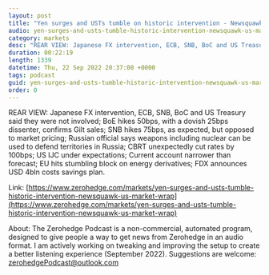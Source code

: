 ```yaml
---
layout: post
title: "Yen surges and USTs tumble on historic intervention - Newsquawk US Market Wrap"
audio: yen-surges-and-usts-tumble-historic-intervention-newsquawk-us-market-wrap-0
category: markets
desc: "REAR VIEW: Japanese FX intervention, ECB, SNB, BoC and US Treasury said they were not involved; BoE hikes 50bps, with a dovish 25bps dissenter, confirms Gilt sales; SNB hikes 75bps, as expected, but opposed to market pricing; Russian official says weapons including nuclear can be used to defend territories in Russia; CBRT unexpectedly cut rates by 100bps; US IJC under expectations; Current account narrower than forecast; EU hits stumbling block on energy derivatives; FDX announces USD 4bln costs savings plan."
duration: 00:22:19
length: 1339
datetime: Thu, 22 Sep 2022 20:37:00 +0000
tags: podcast
guid: yen-surges-and-usts-tumble-historic-intervention-newsquawk-us-market-wrap-0
order: 0
---
```

REAR VIEW: Japanese FX intervention, ECB, SNB, BoC and US Treasury said they were not involved; BoE hikes 50bps, with a dovish 25bps dissenter, confirms Gilt sales; SNB hikes 75bps, as expected, but opposed to market pricing; Russian official says weapons including nuclear can be used to defend territories in Russia; CBRT unexpectedly cut rates by 100bps; US IJC under expectations; Current account narrower than forecast; EU hits stumbling block on energy derivatives; FDX announces USD 4bln costs savings plan.

Link: [https://www.zerohedge.com/markets/yen-surges-and-usts-tumble-historic-intervention-newsquawk-us-market-wrap](https://www.zerohedge.com/markets/yen-surges-and-usts-tumble-historic-intervention-newsquawk-us-market-wrap)

About: The Zerohedge Podcast is a non-commercial, automated program, designed to give people a way to get news from Zerohedge in an audio format.  I am actively working on tweaking and improving the setup to create a better listening experience (September 2022).  Suggestions are welcome: [zerohedgePodcast@outlook.com](mailto:zerohedgePodcast@outlook.com)